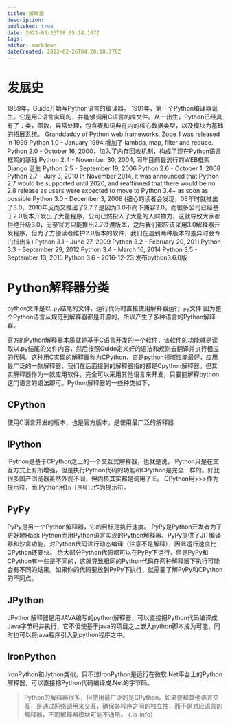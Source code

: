 ```yaml
---
title: 解释器
description: 
published: true
date: 2023-03-26T08:05:14.167Z
tags: 
editor: markdown
dateCreated: 2023-02-26T04:20:10.778Z
---
```


# 发展史
  1989年，Guido开始写Python语言的编译器。
  1991年，第一个Python编译器诞生。它是用C语言实现的，并能够调用C语言的库文件。从一出生，Python已经具有了：类，函数，异常处理，包含表和词典在内的核心数据类型，以及模块为基础的拓展系统。
  Granddaddy of Python web frameworks, Zope 1 was released in 1999
  Python 1.0 - January 1994 增加了 lambda, map, filter and reduce.
  Python 2.0 - October 16, 2000，加入了内存回收机制，构成了现在Python语言框架的基础
  Python 2.4 - November 30, 2004, 同年目前最流行的WEB框架Django 诞生
  Python 2.5 - September 19, 2006
  Python 2.6 - October 1, 2008
  Python 2.7 - July 3, 2010
  In November 2014, it was announced that Python 2.7 would be supported until 2020, and reaffirmed that there would be no 2.8 release as users were expected to move to Python 3.4+ as soon as possible
  Python 3.0 - December 3, 2008 (细心的读者会发现，08年时就推出了3.0，2010年反而又推出了2.7？是因为3.0不向下兼容2.0，而很多公司已经基于2.0版本开发出了大量程序，公司已然投入了大量的人财物力，这就导致大家都拒绝升级3.0，无奈官方只能推出2.7过渡版本，之后我们都应该采用3.0解释器开发程序，但为了方便读者维护2.0版本的软件，我们在遇到两种版本的差异时会专门指出来)
  Python 3.1 - June 27, 2009
  Python 3.2 - February 20, 2011
  Python 3.3 - September 29, 2012
  Python 3.4 - March 16, 2014
  Python 3.5 - September 13, 2015
  Python 3.6 - 2016-12-23 发布python3.6.0版

# Python解释器分类

python文件是以`.py`结尾的文件，运行代码时直接使用解释器运行`.py`文件 因为整个Python语言从规范到解释器都是开源的，所以产生了多种语言的Python解释器。

官方的Python解释器本质就是基于C语言开发的一个软件，该软件的功能就是读取以.py结尾的文件内容，然后按照Guido定义好的语法和规则去翻译并执行相应的代码。这种用C实现的解释器称为CPython，它是python领域性能最好，应用最广泛的一款解释器，我们在后面提到的解释器指的都是Cpython解释器。但其实解释器作为一款应用软件，完全可以采用其他语言来开发，只要能解释python这门语言的语法即可。Python解释器的一些种类如下，

## CPython
使用C语言开发的版本，也是官方版本，是使用最广泛的解释器
## IPython
IPython是基于CPython之上的一个交互式解释器，也就是说，IPython只是在交互方式上有所增强，但是执行Python代码的功能和CPython是完全一样的。好比很多国产浏览器虽然外观不同，但内核其实都是调用了IE。 CPython用>>>作为提示符，而IPython用`In [序号]:`作为提示符。
## PyPy
PyPy是另一个Python解释器，它的目标是执行速度。 PyPy是Python开发者为了更好地Hack Python而用Python语言实现的Python解释器。PyPy提供了JIT编译器和沙盒功能，对Python代码进行动态编译（注意不是解释），因此运行速度比CPython还要快。 绝大部分Python代码都可以在PyPy下运行，但是PyPy和CPython有一些是不同的，这就导致相同的Python代码在两种解释器下执行可能会有不同的结果。如果你的代码要放到PyPy下执行，就需要了解PyPy和CPython的不同点。
## JPython
JPython解释器是用JAVA编写的python解释器，可以直接把Python代码编译成Java字节码并执行，它不但使基于java的项目之上嵌入python脚本成为可能，同时也可以将java程序引入到python程序之中。
## IronPython
IronPython和Jython类似，只不过IronPython是运行在微软.Net平台上的Python解释器，可以直接把Python代码编译成.Net的字节码。


> Python的解释器很多，但使用最广泛的是CPython。如果要和其他语言交互，是通过网络调用来交互，确保各程序之间的独立性，而不是对应语言的解释器，不同解释器模块可能不通用。
{.is-info}

